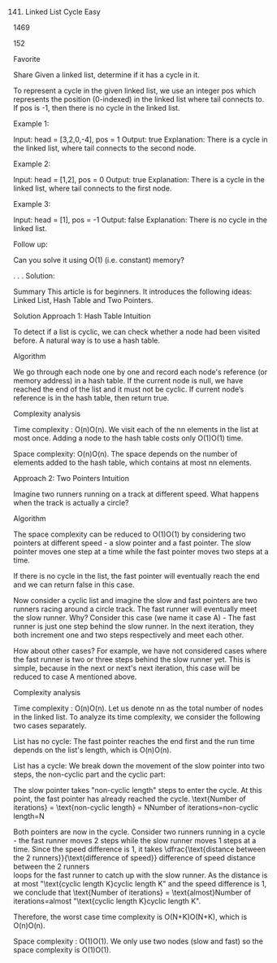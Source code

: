 
141. Linked List Cycle
Easy

1469

152

Favorite

Share
Given a linked list, determine if it has a cycle in it.

To represent a cycle in the given linked list, we use an integer pos which represents the position (0-indexed) in the linked list where tail connects to. If pos is -1, then there is no cycle in the linked list.

 

Example 1:

Input: head = [3,2,0,-4], pos = 1
Output: true
Explanation: There is a cycle in the linked list, where tail connects to the second node.


Example 2:

Input: head = [1,2], pos = 0
Output: true
Explanation: There is a cycle in the linked list, where tail connects to the first node.


Example 3:

Input: head = [1], pos = -1
Output: false
Explanation: There is no cycle in the linked list.


 

Follow up:

Can you solve it using O(1) (i.e. constant) memory?



.
.
.
Solution:

Summary
This article is for beginners. It introduces the following ideas: Linked List, Hash Table and Two Pointers.

Solution
Approach 1: Hash Table
Intuition

To detect if a list is cyclic, we can check whether a node had been visited before. A natural way is to use a hash table.

Algorithm

We go through each node one by one and record each node's reference (or memory address) in a hash table. If the current node is null, we have reached the end of the list and it must not be cyclic. If current node’s reference is in the hash table, then return true.


Complexity analysis

Time complexity : O(n)O(n). We visit each of the nn elements in the list at most once. Adding a node to the hash table costs only O(1)O(1) time.

Space complexity: O(n)O(n). The space depends on the number of elements added to the hash table, which contains at most nn elements. 


Approach 2: Two Pointers
Intuition

Imagine two runners running on a track at different speed. What happens when the track is actually a circle?

Algorithm

The space complexity can be reduced to O(1)O(1) by considering two pointers at different speed - a slow pointer and a fast pointer. The slow pointer moves one step at a time while the fast pointer moves two steps at a time.

If there is no cycle in the list, the fast pointer will eventually reach the end and we can return false in this case.

Now consider a cyclic list and imagine the slow and fast pointers are two runners racing around a circle track. The fast runner will eventually meet the slow runner. Why? Consider this case (we name it case A) - The fast runner is just one step behind the slow runner. In the next iteration, they both increment one and two steps respectively and meet each other.

How about other cases? For example, we have not considered cases where the fast runner is two or three steps behind the slow runner yet. This is simple, because in the next or next's next iteration, this case will be reduced to case A mentioned above.


Complexity analysis

Time complexity : O(n)O(n). Let us denote nn as the total number of nodes in the linked list. To analyze its time complexity, we consider the following two cases separately.

List has no cycle:
The fast pointer reaches the end first and the run time depends on the list's length, which is O(n)O(n).

List has a cycle:
We break down the movement of the slow pointer into two steps, the non-cyclic part and the cyclic part:

The slow pointer takes "non-cyclic length" steps to enter the cycle. At this point, the fast pointer has already reached the cycle. \text{Number of iterations} = \text{non-cyclic length} = NNumber of iterations=non-cyclic length=N

Both pointers are now in the cycle. Consider two runners running in a cycle - the fast runner moves 2 steps while the slow runner moves 1 steps at a time. Since the speed difference is 1, it takes \dfrac{\text{distance between the 2 runners}}{\text{difference of speed}} 
difference of speed
distance between the 2 runners
​	
  loops for the fast runner to catch up with the slow runner. As the distance is at most "\text{cyclic length K}cyclic length K" and the speed difference is 1, we conclude that
\text{Number of iterations} = \text{almost}Number of iterations=almost "\text{cyclic length K}cyclic length K".

Therefore, the worst case time complexity is O(N+K)O(N+K), which is O(n)O(n).

Space complexity : O(1)O(1). We only use two nodes (slow and fast) so the space complexity is O(1)O(1).



